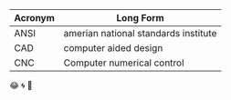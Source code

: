 Acronym | Long Form
---------|-----------------------------
ANSI     | amerian national standards institute 
CAD      | computer aided design  
CNC      | Computer numerical control 
:joy: :cyclone: :tropical_fish: 
